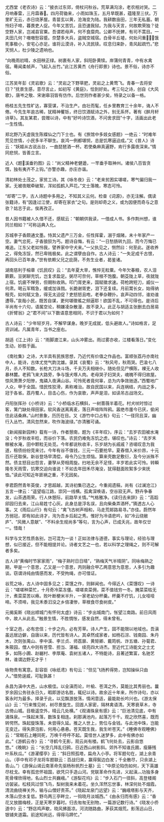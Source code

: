 <!-- { "loadSidebar": true } -->
尤西堂《老农诗》云：“披衣过东郊，倚杖问秋谷。荒草满沟涂，老农相对哭。二月响春雷，三月霖春。四月荷锄来，小雨如珠玉，五月旱既甚，蕴隆至三伏。万里旷无云，赤日烧茅屋。青苗玄以黄，沧海变为陆。我耕数亩田，三年无私蓄。朝怜妇子啼，暮畏吏人促。今年又苦饥，且恐速我狱。为我与天言，何故欺荣独？徒空野人家，岂减县官粟。吾谓若母声，何不食糜肉。公卿不抚髀，有司不蒿目。一夫田几何？嗷嗷愁容蹙。奈楚多大兵，盗贼空城宿。白骨半丘墟，何处问重？饿死事极小，安宅心亦足。谁将云漠诗，补入流民牍。叹息归来卧，青风起疏竹。”悲天悯人，杜少陵之遗响也。

“向晚雨初晴，水田秧正绿。树裹有人家，斜阳卧黄犊。岸蒲何青青，中有水禽宿。蓦闻柔帧声，飞起入丛竹。”此江苏黄杰《舟行即景》诗也。景不俗，诗亦不俗。

江苏吴年彭《灵岩歌》云：“灵岩之下野草肥，灵岩之上黄莺飞。青春一去将安归？”抚景生感，意尽言止，如初写《黄庭》，恰到好处。考三句之诗，创自《大风歌》，唐岑之敬、宋谢皋羽皆有仿作。后世则作者甚少矣，特录之以备一格。

杨桂五先生性旷达，寡营谋，不治生产。由壮而髦，任乡里教育三十余年，诲人不倦。今先生年逾古稀，犹精神矍铄，终日饮酒赋诗之外，别无系怀。著有《醉月轩诗草》。其友某君，尝赠以诗，中有“好吟诗饮酒，不问舍求田”十字，活画出此老一生性情。

郑北野乃天虚我生陈蝶仙之门下士也。有《旅馆中多妓女感题》一绝云：“时难年荒见世情，小民多半不聊生。哀鸿一例都堪悯，总是饥寒逼迫成。”又《昔人》诗云：“妖姬从古说丛台，一曲琵琶酒一杯。若使桑麻真遍野，肯行多露夜深来。”情同悲悯，皆善立言。

近人《题溪垂钓图》云：“尚父精神老健遒，一竿垂手取神州。诸侯八百皆贪饵，独有夷齐不上钩。”亦警亦趣，亦庄亦谐。

清初林处士茂之，家贫工诗。其《咏冬夜》云：“老来贫困实堪嗟，寒气偏归我一家。无被夜眠牵破絮，浑如孤鹤入芦花。”文士落魄，寒态可怜。

“却寄”二字，古人诗题中多用之，不知其义云何。检查《词源》，亦无注解。偶读张籍诗，有“因逢过江使，却寄在家衣”之句。是则却奇之义，或为因便而奇与之意欤？姑志于此，俟再孜正。

昔人因书籍被人久借不还，感赋云：“朝朝供我读，一借成人书。多作荆州想，谁同兰相如？”可称运典入化。

苏城李子香颇通文墨。恃其父遗产三万金，任性挥霍，溺于烟赌，未十年家产一空。妻气忿死，子香狼狈为丐。题诗自悔，有云：“一日愁肠转九回，而今万悔已难追。江东父老如怜我，譬养家中守犬来。”一父执见之，恻然曰：何至此。遂收养之，得免冻馁，然已卑贱极矣。此之谓孽由自作。古人诗云：“一失足成千古恨，再回头已百年身。”世有依赖父兄之庇荫，不务生业者，曷鉴诸。

湖南慈利于榕章《饥民叹》云：“去年夏大旱，憔悴无粒粟。今年欠春粮，农人泪簌簌。豆粥聊充饥，岂复求盈足。粥尽可奈何，草根不饱腹。朝芟陇上草，夜就陇上宿。饥疲不惮劳，但期秋收熟。叩门胥吏来，国赋徵求速。荷枪跨短刀，威仪一何肃。喝云军糈急，缓或加诛戮。长跪谢胥吏，泪下还复续。月前鬻长女，始得纳租壳。如何赋又急，得无太迫促？吏怒怒且咆，老拳杂鞭扑。哀声动四邻，谁劝谁遭辱。”哀哉小民，既苦自谋，更何堪徵徭之频逼耶！欲国不乱，不可得也。是诗后半尚有十六句，语属空论，稍嫌凌杂散漫，故不录入。此正与胡适主张删去白居易《折臂翁》之“君不间”以下数语意思相同，不识于君以为如何？

古人诗云：“少年轻岁月，不解早谋身。晚岁无成就，低头避故人。”诗如格言，足资训诫。凡属青年，当书之座右。

胡适《江上诗》云：“雨脚渡江来，山头冲雾出。雨过雾亦收，江楼看落日。”变化生动，妙胜于画。

《南社集》之诗，大半具有民族思想，乃近代有价值之作品也。富顺张荔丹亦南社中人，能诗，古体尤觉气韵沈雄。录其《哀蜀》云：“秋风号，秋雨哭。巴渝七八月，杀人不知数。长枪大刀决斗场，千夫万夫相继仆。随处但见尸横陈，裸无人收暴林麓。老鸦飞来大路旁，争与饿犬啄人肉。老母哭子妇哭夫，魂魄不得归故屋。惊风萧萧夕阳惨，鬼磷入夜满山谷。可怜死者竟何辜，总为内争效驰逐。”西蜀地广人众，甲于全国。惜民性狡滑，素称难治。故自民国以来，兵连祸结，内战之多，冠于各省。荔丹蜀人，目击心伤，作为哀歌，声声是泪，如读吊古战场文。

丹阳张挥孙《小桥诗》云：“小桥临水石横斜，一树蔷薇半着花。村犬吠时惊过客，篱门缺处得田家。软风香送离离麦，落日声喧阵阵鸦。嚣绝市廛今已厌，偷闲住此话桑麻。”山村景象，历历在目。又《游竹中口占有》句云：“一径窍且深，幽行入丛竹。清风忽然来，吹作海波绿。”亦清雅可诵。

《新闻报新园林》载有一诗，作者憩南，题为《丰年叹》，序云：“去岁农田被水淹没；今岁秋收丰稔，而谷价下落。农民仍难免冻饥之虑，堪叹也。”诗云：“去岁禾稼被水淹，田中颗粒无处觅。今年都说秋收丰，乐岁胡为长戚戚？咨嗟叹息为我道，租债纷纷竞来讨。今年有谷不值钱，三元一石要抢早。夏舂借入米价昂，十元百斤还取保。新谷登场早清偿，毋令乃公生烦恼。算来壳数足敷衍，及今分派殊不然。债主怒目出怨言，妻孥从旁相周旋。扫地无余不足怪，丰岁若此实可怜。转瞬隆冬天雨雪，饥寒交迫向谁说！不如去年田禾尽淹没，犹得麸面败絮多少来抚恤。”读此可知近年匪祸之重，不无因矣。

李君蔚然青年英俊，才思超越，其诗初集已选之。今重阅遗稿，尚有《过澜沧江》五言一律云：“遥望临江路，崇冈一线横。孤禽深唤语，空谷寂无声。野卉争春发，山茶遇雨荣。行人休憩际，前路早关情。”气格雅净。《读归去来辞》云：“高蹈邱园归去来，江山易姓寸心灰。此身总是浮名误，且向柴桑弄酒杯。”猜透古人心事。又《雨后山行》有句云：“禽飞古树声相和，马走荒邮路易寻。”亦佳。蔚然年方弱冠，即有如此诗才，洵为吾乡后起之秀。惟好为冷语悲吟，如“冷云绕敝庐”、“风微人意献”、“不料余生规尚多”等句，言为心声，已成夭兆，故年仅廿一。惜哉！

科学与文艺性质各别，岂可混为一谈！正如法律与道德，事实与理论，经验与理想，似已接近，但不能相提并论。诗者文艺之一也，若以科学之理绳之，则不可解者多矣。

古人诗“黄梅时节家家雨”，“梅子熟时日日晴”，“熟梅天气半晴阴”。同咏梅熟之期，甲是一个意思，乙又是一个意思，丙则融合甲乙两意思为意思，人多引为趣谈。窃谓诗纯由情感而发，不受拘绳，亦可借证。

谷荒之咏，古人诗中固多见之；菜馑之作，则鲜闻也。今得近人《菜馑叹》一诗云：“嗟嗟种菜忙，十月奇冷菜冻僵。嗟嗟卖菜佣，菜不值钱穷一冬。腌菜菜枯无汁，煮菜菜苦以瘠。败叶断梗米半升，一家老幼分杯羹。杯羹不疗饥，儿女哑哑啼。不须啼，我见禾黍汩没之乡倍凄惨，草根食尽食树皮。”

元揭奚斯《晓出顺城门有怀何太虚》诗云：“步出城南门，怅望江南路。前日风雨中，故人从此去。”触景生情，不胜惆怅，感发自然，得未曾有。

十室之邑，必有忠信；十步之内，必有芳草。诗人产生，固不能限以地域也。吾滇虽远居边僻，自唐以来，历代皆有诗人。其卓然成家者，如杨石淙、钱南园、朱丹木，次则张禺山、李中溪、李兰贞、师荔扉、黄矩卿、戴筠帆、诈五塘、孙菊君、朱筱园，僧人中则有苍雪、担当、湛福、续亮四大诗杰。至近代工诗能文之士尤多，如陈小圃、赵樾村、李厚庵、袁树五诸人，不特能诗，且著述繁富，名驰艺林，谁谓边野无才乎！

咏物贵有寓意。彭容臣《咏纸鸢》有句云：“但见飞扬矜得势，岂知操纵只由人。”借势逞威，可耻孰甚！

永昌为滇中大邑，山水极佳。以全滇而论，叶榆、苍洱之外，莫能比其秀丽也。曩岁余因公务驻永日久，暇即游访名胜，辄纪以诗。故余近十年来，所作诗句，亦以客永时为最多。择录于此，以见飘游放荡，情闲意适，最能助长吟兴也。《游太保山》云：“行来惟见树，树尽景旋生。回首人家密，隔林禽语清。天寒衰草木，寺古倚山城。目极遥空外，晴云几处横。”《观涌珠泉有感》云：“巨池清见底，中有涌珠泉。一珠起末落，数珠复相连。刹那满池内，起落万千千。观之欣然喜，既而转愕然。珠起旋珠落，未尝得久延。推之人世上，势位与金钱。与此池中珠，岂能无变迁。得失原泡影，何用心悬悬。苍天既生我，我生听苍天。”《睡佛寺观睡佛》云：“常眠石上睡同死，万唤千呼呼不起。莫怪世人迷梦多，此中有佛亦如此。”《游鹤云寺》云：“寻鹤今无影，观云尚有楼。鹤飞何处去，云影自悠悠。”《晚眺》云：“长空几阵乱归鸦，日近西山树影斜。郊外不知谁氏圃，瘦藤残叶系秋瓜。”《游濯缨亭》云：“斜日照孤塔，扁舟入小亭。将军题句在，湖上余青山。（亭中有邓子龙将车题联云：百战归来，赢得鬓边白发；千全散尽，只余湖上青山。”）《游保山谒云南革命先驱杨秋帆烈士墓》云：“中原沦陷伤如何，天下英雄尽枕戈。幸有孤忠怀祖国，欲凭只手造山河。党联革命作先进，义起滇︹功独多身死骨埋欣得地，名山烈士共巍峨。”《游梨花坞》云：“步入石门一径斜，高登楼阁访袈裟。松枝风过惊飞鸟，梨树我来未着花。坐久浑然忘世事，林深何处不烟霞。清流曲绕禅关外，输与山僧好责茶。”《晓起龙泉门远望》云：“巍峨塔影与天齐，木落山空水复低。野鸟两三亭畔立，一钩晓月淡城西。”《由永归而有感》云：“香花又放腊梅枝，正是天寒岁暮时。归去匆匆无别物，一篇游记数行诗。”《晓发小侨道中》云：“野店鸡声歇，晓风拂面凉。河流随路曲，茅荻其烟荒。影荡远山日，银铺夹道霜。前途知尚远，得得马蹄忙。”

